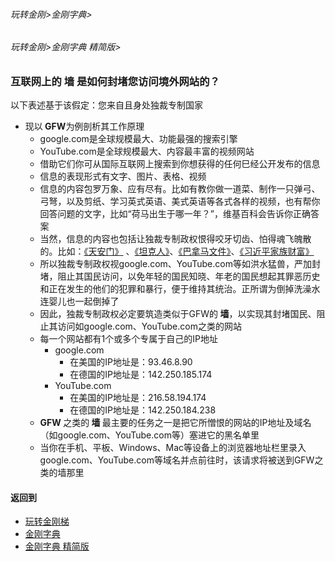 ###### 玩转金刚>金刚字典>
###### 玩转金刚>金刚字典 精简版>
### 互联网上的 墙 是如何封堵您访问境外网站的？
以下表述基于该假定：您来自且身处独裁专制国家
- 现以<strong> GFW</strong>为例剖析其工作原理
  - google.com是全球规模最大、功能最强的搜索引擎
  - YouTube.com是全球规模最大、内容最丰富的视频网站
  - 借助它们你可从国际互联网上搜索到你想获得的任何巳经公开发布的信息
  - 信息的表现形式有文字、图片、表格、视频
  - 信息的内容包罗万象、应有尽有。比如有教你做一道菜、制作一只弹弓、弓弩，以及剪纸、学习英式英语、美式英语等各式各样的视频，也有帮你回答问题的文字，比如“荷马出生于哪一年？”，维基百科会告诉你正确答案
  - 当然，信息的内容也包括让独裁专制政权恨得咬牙切齿、怕得魂飞魄散的。比如：[《天安门》](https://youtu.be/uyauJ34d2K0) 、[《坦克人》](https://youtu.be/fHMZmthg-Vk)、[《巴拿马文件》](https://youtu.be/YMMP6kt2J9g)、[《习近平家族财富》](https://youtu.be/s__XuLalzy4)
  - 所以独裁专制政权视google.com、YouTube.com等如洪水猛兽，严加封堵，阻止其国民访问，以免年轻的国民知晓、年老的国民想起其罪恶历史和正在发生的他们的犯罪和暴行，便于维持其统治。正所谓为倒掉洗澡水连婴儿也一起倒掉了
  - 因此，独裁专制政权必定要筑造类似于GFW的<Strong> 墙</Strong>，以实现其封堵国民、阻止其访问如google.com、YouTube.com之类的网站
  - 每一个网站都有1个或多个专属于自己的IP地址
    - google.com
      - 在美国的IP地址是：93.46.8.90
      - 在德国的IP地址是：142.250.185.174
    - YouTube.com
      - 在美国的IP地址是：216.58.194.174
      - 在德国的IP地址是：142.250.184.238
  - <Strong> GFW </Strong>之类的<Strong> 墙 </Strong>最主要的任务之一是把它所憎恨的网站的IP地址及域名（如google.com、YouTube.com等）塞进它的黑名单里
  - 当你在手机、平板、Windows、Mac等设备上的浏览器地址栏里录入google.com、YouTube.com等域名并点前往时，该请求将被送到GFW之类的墙那里
#### 返回到
- [玩转金刚梯](https://github.com/a2zitpro/web/blob/master/LadderFree/A.md)
- [金刚字典](https://github.com/a2zitpro/web/blob/master/LadderFree/kkDictionary/KKDictionary.md)
- [金刚字典 精简版](https://github.com/a2zitpro/web/blob/master/LadderFree/kkDictionary/KKDictionaryShortVersion.md)


